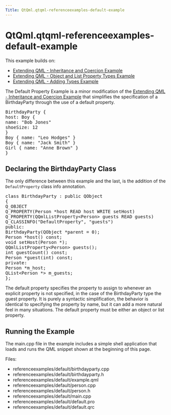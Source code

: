 ```yaml
---
Title: QtQml.qtqml-referenceexamples-default-example
---
```


# QtQml.qtqml-referenceexamples-default-example

<span class="subtitle"></span>
<!-- $$$referenceexamples/default-description -->
<p>This example builds on:</p>
<ul>
<li><a href="QtQml.referenceexamples-coercion.md">Extending QML - Inheritance and Coercion Example</a></li>
<li><a href="QtQml.referenceexamples-properties.md">Extending QML - Object and List Property Types Example</a></li>
<li><a href="QtQml.referenceexamples-adding.md">Extending QML - Adding Types Example</a></li>
</ul>
<p>The Default Property Example is a minor modification of the <a href="QtQml.referenceexamples-coercion.md">Extending QML - Inheritance and Coercion Example</a> that simplifies the specification of a BirthdayParty through the use of a default property.</p>
<pre class="qml"><span class="type">BirthdayParty</span> {
<span class="name">host</span>: <span class="name">Boy</span> {
<span class="name">name</span>: <span class="string">&quot;Bob Jones&quot;</span>
<span class="name">shoeSize</span>: <span class="number">12</span>
}
<span class="type">Boy</span> { <span class="name">name</span>: <span class="string">&quot;Leo Hodges&quot;</span> }
<span class="type">Boy</span> { <span class="name">name</span>: <span class="string">&quot;Jack Smith&quot;</span> }
<span class="type">Girl</span> { <span class="name">name</span>: <span class="string">&quot;Anne Brown&quot;</span> }
}</pre>
<h2 id="declaring-the-birthdayparty-class">Declaring the BirthdayParty Class</h2>
<p>The only difference between this example and the last, is the addition of the <code>DefaultProperty</code> class info annotation.</p>
<pre class="cpp"><span class="keyword">class</span> BirthdayParty : <span class="keyword">public</span> <span class="type">QObject</span>
{
Q_OBJECT
Q_PROPERTY(Person <span class="operator">*</span>host READ host WRITE setHost)
Q_PROPERTY(<span class="type">QQmlListProperty</span><span class="operator">&lt;</span>Person<span class="operator">&gt;</span> guests READ guests)
Q_CLASSINFO(<span class="string">&quot;DefaultProperty&quot;</span><span class="operator">,</span> <span class="string">&quot;guests&quot;</span>)
<span class="keyword">public</span>:
BirthdayParty(<span class="type">QObject</span> <span class="operator">*</span>parent <span class="operator">=</span> <span class="number">0</span>);
Person <span class="operator">*</span>host() <span class="keyword">const</span>;
<span class="type">void</span> setHost(Person <span class="operator">*</span>);
<span class="type">QQmlListProperty</span><span class="operator">&lt;</span>Person<span class="operator">&gt;</span> guests();
<span class="type">int</span> guestCount() <span class="keyword">const</span>;
Person <span class="operator">*</span>guest(<span class="type">int</span>) <span class="keyword">const</span>;
<span class="keyword">private</span>:
Person <span class="operator">*</span>m_host;
<span class="type">QList</span><span class="operator">&lt;</span>Person <span class="operator">*</span><span class="operator">&gt;</span> m_guests;
};</pre>
<p>The default property specifies the property to assign to whenever an explicit property is not specified, in the case of the BirthdayParty type the guest property. It is purely a syntactic simplification, the behavior is identical to specifying the property by name, but it can add a more natural feel in many situations. The default property must be either an object or list property.</p>
<h2 id="running-the-example">Running the Example</h2>
<p>The main.cpp file in the example includes a simple shell application that loads and runs the QML snippet shown at the beginning of this page.</p>
<p>Files:</p>
<ul>
<li>referenceexamples/default/birthdayparty.cpp</li>
<li>referenceexamples/default/birthdayparty.h</li>
<li>referenceexamples/default/example.qml</li>
<li>referenceexamples/default/person.cpp</li>
<li>referenceexamples/default/person.h</li>
<li>referenceexamples/default/main.cpp</li>
<li>referenceexamples/default/default.pro</li>
<li>referenceexamples/default/default.qrc</li>
</ul>
<!-- @@@referenceexamples/default -->
